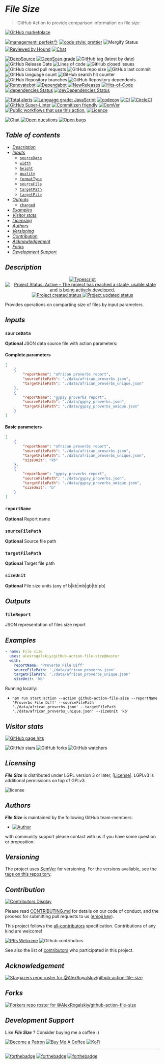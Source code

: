 # *File Size*

> GitHub Action to provide comparison information on file size

[![GitHub marketplace](https://img.shields.io/badge/marketplacegithub-file--size-blue?logo=github)](https://github.com/marketplace/actions/file-size)

[![management: perfekt👌](https://img.shields.io/badge/management-perfekt👌-red.svg)](https://github.com/lekterable/perfekt)
[![code style: prettier](https://img.shields.io/badge/code_style-prettier-ff69b4.svg)](https://github.com/prettier/prettier)
![Mergify Status](https://img.shields.io/endpoint.svg?url=https://gh.mergify.io/badges/AlexRogalskiy/github-action-file-size)
[![Reviewed by Hound](https://img.shields.io/badge/Reviewed_by-Hound-8E64B0.svg)](https://houndci.com)
[![Chat](https://img.shields.io/badge/chat-discussions-success.svg)](https://github.com/AlexRogalskiy/github-action-file-size/discussions)

[![DeepSource](https://deepsource.io/gh/AlexRogalskiy/github-action-file-size.svg/?label=active+issues&show_trend=true)](https://deepsource.io/gh/AlexRogalskiy/github-action-file-size/?ref=repository-badge)
[![DeepScan grade](https://deepscan.io/api/teams/11946/projects/16679/branches/362661/badge/grade.svg)](https://deepscan.io/dashboard#view=project&tid=11946&pid=16679&bid=362661)
![GitHub tag (latest by date)](https://img.shields.io/github/v/tag/AlexRogalskiy/github-action-file-size)
![GitHub Release Date](https://img.shields.io/github/release-date/AlexRogalskiy/github-action-file-size)
![Lines of code](https://tokei.rs/b1/github/AlexRogalskiy/github-action-file-size?category=lines)
![GitHub closed issues](https://img.shields.io/github/issues-closed/AlexRogalskiy/github-action-file-size)
![GitHub closed pull requests](https://img.shields.io/github/issues-pr-closed/AlexRogalskiy/github-action-file-size)
![GitHub repo size](https://img.shields.io/github/repo-size/AlexRogalskiy/github-action-file-size)
![GitHub last commit](https://img.shields.io/github/last-commit/AlexRogalskiy/github-action-file-size)
![GitHub language count](https://img.shields.io/github/languages/count/AlexRogalskiy/github-action-file-size)
![GitHub search hit counter](https://img.shields.io/github/search/AlexRogalskiy/github-action-file-size/goto)
![GitHub Repository branches](https://badgen.net/github/branches/AlexRogalskiy/github-action-file-size)
![GitHub Repository dependents](https://badgen.net/github/dependents-repo/AlexRogalskiy/github-action-file-size)
[![Renovatebot](https://badgen.net/badge/renovate/enabled/green?cache=300)](https://renovatebot.com/)
[![Dependabot](https://img.shields.io/badge/dependabot-enabled-1f8ceb.svg?style=flat-square)](https://dependabot.com/)
[![NewReleases](https://newreleases.io/badge.svg)](https://newreleases.io/github/AlexRogalskiy/github-action-file-size)
[![Hits-of-Code](https://hitsofcode.com/github/alexrogalskiy/github-action-file-size?branch=master)](https://hitsofcode.com/github/alexrogalskiy/github-action-file-size?branch=master/view?branch=master)
[![dependencies Status](https://status.david-dm.org/gh/AlexRogalskiy/github-action-file-size.svg)](https://david-dm.org/AlexRogalskiy/github-action-file-size)
[![devDependencies Status](https://status.david-dm.org/gh/AlexRogalskiy/github-action-file-size.svg)](https://david-dm.org/AlexRogalskiy/github-action-file-size?type=dev)

[![Total alerts](https://img.shields.io/lgtm/alerts/g/AlexRogalskiy/github-action-file-size.svg?logo=lgtm\&logoWidth=18)](https://lgtm.com/projects/g/AlexRogalskiy/github-action-file-size/alerts/)
[![Language grade: JavaScript](https://img.shields.io/lgtm/grade/javascript/g/AlexRogalskiy/github-action-file-size.svg?logo=lgtm\&logoWidth=18)](https://lgtm.com/projects/g/AlexRogalskiy/github-action-file-size/context:javascript)
[![codecov](https://codecov.io/gh/AlexRogalskiy/github-action-file-size/branch/main/graph/badge.svg?token=qzbb9pz8x3)](https://codecov.io/gh/AlexRogalskiy/github-action-file-size)
[![CI](https://github.com/AlexRogalskiy/github-action-file-size/workflows/CI/badge.svg)](https://github.com/AlexRogalskiy/github-action-file-size/actions/workflows/build.yml)
[![CircleCI](https://circleci.com/gh/AlexRogalskiy/github-action-file-size.svg?style=shield)](https://circleci.com/gh/AlexRogalskiy/github-action-file-size)
[![GitHub Super-Linter](https://github.com/AlexRogalskiy/github-action-file-size/workflows/Lint%20Code%20Base/badge.svg)](https://github.com/marketplace/actions/super-linter)
[![Commitizen friendly](https://img.shields.io/badge/commitizen-friendly-brightgreen.svg)](http://commitizen.github.io/cz-cli/)
[![ComVer](https://img.shields.io/badge/ComVer-compliant-brightgreen.svg)][repo]
[![Public workflows that use this action.][total_usages]][search_results]
[![Licence][license_id]][license_content]

[![Chat](https://img.shields.io/badge/chat-discussions-success.svg)](https://github.com/AlexRogalskiy/github-action-file-size/discussions)
[![Open questions](https://img.shields.io/badge/Open-questions-blue.svg?style=flat-curved)](https://github.com/AlexRogalskiy/github-action-file-size/labels/question)
[![Open bugs](https://img.shields.io/badge/Open-bugs-red.svg?style=flat-curved)](https://github.com/AlexRogalskiy/github-action-file-size/labels/bug)

## *Table of contents*

- [*Description*](#description)
- [*Inputs*](#inputs)
  - [`sourceData`](#sourcedata)
  - [`width`](#width)
  - [`height`](#height)
  - [`quality`](#quality)
  - [`formatType`](#formattype)
  - [`sourceFile`](#sourcefile)
  - [`targetPath`](#targetpath)
  - [`targetFile`](#targetfile)
- [*Outputs*](#outputs)
  - [`changed`](#changed)
- [*Examples*](#examples)
- [*Visitor stats*](#visitor-stats)
- [*Licensing*](#licensing)
- [*Authors*](#authors)
- [*Versioning*](#versioning)
- [*Contribution*](#contribution)
- [*Acknowledgement*](#acknowledgement)
- [*Forks*](#forks)
- [*Development Support*](#development-support)

## *Description*

<p align="center" style="text-align:center;">
    <a href="https://www.typescriptlang.org/">
        <img src="https://img.shields.io/badge/typescript%20-%23323330.svg?&logo=typescript&logoColor=%23F7DF1E" alt="Typescript" />
    </a>
    <a href="https://www.repostatus.org/#active">
        <img src="https://img.shields.io/badge/Project%20Status-Active-brightgreen" alt="Project Status: Active – The project has reached a stable, usable state and is being actively developed." />
    </a>
    <a href="https://badges.pufler.dev">
        <img src="https://badges.pufler.dev/created/AlexRogalskiy/github-action-file-size" alt="Project created status" />
    </a>
    <a href="https://badges.pufler.dev">
        <img src="https://badges.pufler.dev/updated/AlexRogalskiy/github-action-file-size" alt="Project updated status" />
    </a>
</p>

Provides operations on comparting size of files by input parameters.

## *Inputs*

### `sourceData`

**Optional** JSON data source file with action parameters:

#### Complete parameters

```json
[
    {
        "reportName": "african proverbs report",
        "sourceFilePath": "./data/african_proverbs.json",
        "targetFilePath": "./data/african_proverbs_unique.json"
    },
    {
        "reportName": "gypsy proverbs report",
        "sourceFilePath": "./data/gypsy_proverbs.json",
        "targetFilePath": "./data/gypsy_proverbs_unique.json"
    }
]
```

#### Basic parameters

```json
[
    {
        "reportName": "african proverbs report",
        "sourceFilePath": "./data/african_proverbs.json",
        "targetFilePath": "./data/african_proverbs_unique.json",
        "sizeUnit": "kb"
    },
    {
        "reportName": "gypsy proverbs report",
        "sourceFilePath": "./data/gypsy_proverbs.json",
        "targetFilePath": "./data/gypsy_proverbs_unique.json",
        "sizeUnit": "b"
    }
]
```

### `reportName`

**Optional** Report name

### `sourceFilePath`

**Optional** Source file path

### `targetFilePath`

**Optional** Target file path

### `sizeUnit`

**Optional** File size units (any of b|kb|mb|gb|tb|pb)

## *Outputs*

### `fileReport`

JSON representation of files size report

## *Examples*

```yml
- name: File size
  uses: alexrogalskiy/github-action-file-size@master
  with:
    reportName: 'Proverbs File Diff'
    sourceFilePath: './data/african_proverbs.json'
    targetFilePath: './data/african_proverbs_unique.json'
    sizeUnit: 'kb'
```

Running locally:

- `npm run start:action --action github-action-file-size --reportName 'Proverbs File Diff' --sourceFilePath './data/african_proverbs.json' --targetFilePath './data/african_proverbs_unique.json' --sizeUnit 'kb'`

## *Visitor stats*

[![GitHub page hits](https://hits.seeyoufarm.com/api/count/incr/badge.svg?url=https%3A%2F%2Fgithub.com%2FAlexRogalskiy%2Fgithub-action-file-size\&count_bg=%2379C83D\&title_bg=%23555555\&icon=\&icon_color=%23E7E7E7\&title=hits\&edge_flat=true)](https://hits.seeyoufarm.com)

![GitHub stars](https://img.shields.io/github/stars/AlexRogalskiy/github-action-file-size?style=social)
![GitHub forks](https://img.shields.io/github/forks/AlexRogalskiy/github-action-file-size?style=social)
![GitHub watchers](https://img.shields.io/github/watchers/AlexRogalskiy/github-action-file-size?style=social)

## *Licensing*

***File Size*** is distributed under LGPL version 3 or later,
\[[License](https://github.com/AlexRogalskiy/github-action-file-size/blob/master/LICENSE)]. LGPLv3 is additional
permissions on top of GPLv3.

![license](https://user-images.githubusercontent.com/19885116/48661948-6cf97e80-ea7a-11e8-97e7-b45332a13e49.png)

## *Authors*

***File Size*** is maintained by the following GitHub team-members:

- [![Author](https://img.shields.io/badge/author-AlexRogalskiy-FB8F0A)](https://github.com/AlexRogalskiy)

with community support please contact with us if you have some question or proposition.

## *Versioning*

The project uses [SemVer](http://semver.org/) for versioning. For the versions available, see the [tags on
this repository][tags].

## *Contribution*

[![Contributors Display](https://badges.pufler.dev/contributors/AlexRogalskiy/github-action-file-size?size=50\&padding=5\&bots=true)](https://badges.pufler.dev)

Please read
[CONTRIBUTING.md](https://github.com/AlexRogalskiy/github-action-file-size/blob/master/.github/CONTRIBUTING.md)
for details on our code of conduct, and the process for submitting pull requests to us
([emoji key](https://allcontributors.org/docs/en/emoji-key)).

This project follows the [all-contributors](https://github.com/all-contributors/all-contributors)
specification. Contributions of any kind are welcome!

[![PRs Welcome](https://img.shields.io/badge/PRs-welcome-brightgreen.svg?style=flat-square)](http://makeapullrequest.com)
![Github contributors](https://img.shields.io/github/all-contributors/AlexRogalskiy/github-action-file-size)

See also the list of [contributors][contributors] who participated in this project.

## *Acknowledgement*

[![Stargazers repo roster for @AlexRogalskiy/github-action-file-size](https://reporoster.com/stars/AlexRogalskiy/github-action-file-size)][stars]

## *Forks*

[![Forkers repo roster for @AlexRogalskiy/github-action-file-size](https://reporoster.com/forks/AlexRogalskiy/github-action-file-size)][forkers]

## *Development Support*

Like ***File Size*** ? Consider buying me a coffee :)

[![Become a Patron](https://img.shields.io/badge/Become_Patron-Support_me_on_Patreon-blue.svg?style=flat-square\&logo=patreon\&color=e64413)](https://www.patreon.com/alexrogalskiy)
[![Buy Me A Coffee](https://img.shields.io/badge/Donate-Buy%20me%20a%20coffee-yellow.svg?logo=buy%20me%20a%20coffee)](https://www.buymeacoffee.com/AlexRogalskiy)
[![KoFi](https://img.shields.io/badge/Donate-Buy%20me%20a%20coffee-yellow.svg?logo=ko-fi)](https://ko-fi.com/alexrogalskiy)

***

[![forthebadge](https://img.shields.io/badge/made%20with-%20typescript-C1282D.svg?logo=typescript\&style=for-the-badge)](https://www.typescriptlang.org/)
[![forthebadge](https://img.shields.io/badge/powered%20by-%20github-7116FB.svg?logo=github\&style=for-the-badge)](https://github.com/)
[![forthebadge](https://img.shields.io/badge/build%20with-%20%E2%9D%A4-B6FF9B.svg?logo=heart\&style=for-the-badge)](https://forthebadge.com/)

[repo]: https://github.com/AlexRogalskiy/github-action-file-size

[tags]: https://github.com/AlexRogalskiy/github-action-file-size/tags

[issues]: https://github.com/AlexRogalskiy/github-action-file-size/issues

[pulls]: https://github.com/AlexRogalskiy/github-action-file-size/pulls

[wiki]: https://github.com/AlexRogalskiy/github-action-file-size/wiki

[stars]: https://github.com/AlexRogalskiy/github-action-file-size/stargazers

[forkers]: https://github.com/AlexRogalskiy/github-action-file-size/network/members

[contributors]: https://github.com/AlexRogalskiy/github-action-file-size/graphs/contributors

[license_id]: https://img.shields.io/github/license/AlexRogalskiy/github-action-file-size

[license_content]: https://github.com/AlexRogalskiy/github-action-file-size/blob/master/LICENSE

[total_usages]: https://img.shields.io/endpoint?url=https%3A%2F%2Fapi-git-master.endbug.vercel.app%2Fapi%2Fgithub-actions%2Fused-by%3Faction%3DAlexRogalskiy%2Fgithub-action-file-size%26badge%3Dtrue

[search_results]: https://github.com/search?o=desc&q=AlexRogalskiy/github-action-file-size+path%3A.github%2Fworkflows+language%3AYAML&s=&type=Code
